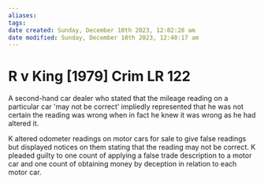 ```yaml
---
aliases: 
tags: 
date created: Sunday, December 10th 2023, 12:02:28 am
date modified: Sunday, December 10th 2023, 12:40:17 am
---
```


# R v King [1979] Crim LR 122

A second-hand car dealer who stated that the mileage reading on a particular car 'may not be correct’ impliedly represented that he was not certain the reading was wrong when in fact he knew it was wrong as he had altered it.

K altered odometer readings on motor cars for sale to give false readings but displayed notices on them stating that the reading may not be correct. K pleaded guilty to one count of applying a false trade description to a motor car and one count of obtaining money by deception in relation to each motor car.
